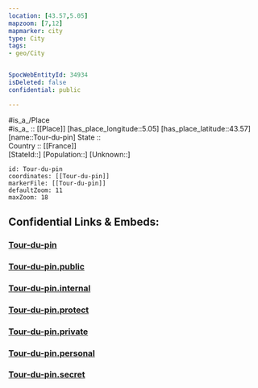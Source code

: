 ```yaml
---
location: [43.57,5.05] 
mapzoom: [7,12] 
mapmarker: city 
type: City
tags:
- geo/City


SpocWebEntityId: 34934
isDeleted: false
confidential: public

---
```

#is_a_/Place  
#is_a_ :: [[Place]] 
[has_place_longitude::5.05] 
[has_place_latitude::43.57] 
[name::Tour-du-pin] 
State ::  
Country :: [[France]]  
[StateId::] 
[Population::] 
[Unknown::] 


```leaflet
id: Tour-du-pin
coordinates: [[Tour-du-pin]] 
markerFile: [[Tour-du-pin]] 
defaultZoom: 11 
maxZoom: 18
```


## Confidential Links & Embeds: 

### [Tour-du-pin](/_Standards/Earth/Continent/Europe/Europe~West/France/regions~France/Provence-Alpes-Côte_d'Azur/departments~Provence/Bouches-du-Rhône/communes~Rhône/Istres/cities~Istres/Tour-du-pin.md) 

### [Tour-du-pin.public](/_public/Earth/Continent/Europe/Europe~West/France/regions~France/Provence-Alpes-Côte_d'Azur/departments~Provence/Bouches-du-Rhône/communes~Rhône/Istres/cities~Istres/Tour-du-pin.public.md) 

### [Tour-du-pin.internal](/_internal/Earth/Continent/Europe/Europe~West/France/regions~France/Provence-Alpes-Côte_d'Azur/departments~Provence/Bouches-du-Rhône/communes~Rhône/Istres/cities~Istres/Tour-du-pin.internal.md) 

### [Tour-du-pin.protect](/_protect/Earth/Continent/Europe/Europe~West/France/regions~France/Provence-Alpes-Côte_d'Azur/departments~Provence/Bouches-du-Rhône/communes~Rhône/Istres/cities~Istres/Tour-du-pin.protect.md) 

### [Tour-du-pin.private](/_private/Earth/Continent/Europe/Europe~West/France/regions~France/Provence-Alpes-Côte_d'Azur/departments~Provence/Bouches-du-Rhône/communes~Rhône/Istres/cities~Istres/Tour-du-pin.private.md) 

### [Tour-du-pin.personal](/_personal/Earth/Continent/Europe/Europe~West/France/regions~France/Provence-Alpes-Côte_d'Azur/departments~Provence/Bouches-du-Rhône/communes~Rhône/Istres/cities~Istres/Tour-du-pin.personal.md) 

### [Tour-du-pin.secret](/_secret/Earth/Continent/Europe/Europe~West/France/regions~France/Provence-Alpes-Côte_d'Azur/departments~Provence/Bouches-du-Rhône/communes~Rhône/Istres/cities~Istres/Tour-du-pin.secret.md)

